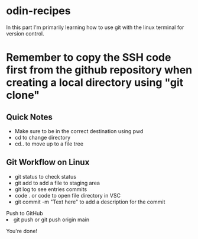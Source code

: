 # odin-recipes

In this part I'm  primarily learning how to use git with the linux terminal for version control.

# Remember to copy the SSH code first from the github repository when creating a local directory using "git clone"

<h2> Quick Notes </h2>
<ul>
    <li> Make sure to be in the correct destination using pwd </li>
    <li> cd to change directory </li>
    <li> cd.. to move up to a file tree </li>
</ul>

<h2> Git Workflow on Linux </h2>
<ul>
    <li> git status to check status </li>
    <li> git add <filename> to add a file to staging area </li>
    <li> git log to see entries commits </li>
    <li> code .  or code <filename> to open file directory in VSC </li> 
    <li> git commit -m "Text here" to add a description for the commit </li>
</ul>
Push to GitHub
    <li> git push or git push origin main </li>

You're done!


